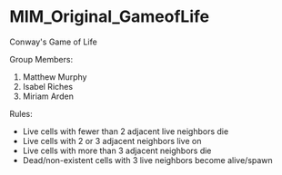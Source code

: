 # MIM_Original_GameofLife


Conway's Game of Life

Group Members:
1. Matthew Murphy
2. Isabel Riches
3. Miriam Arden


Rules:
- Live cells with fewer than 2 adjacent live neighbors die
- Live cells with 2 or 3 adjacent neighbors live on
- Live cells with more than 3 adjacent neighbors die
- Dead/non-existent cells with 3 live neighbors become alive/spawn
